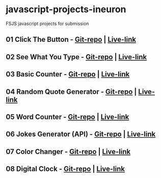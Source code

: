 # javascript-projects-ineuron
FSJS javascript projects for submission

## 01 Click The Button - [Git-repo](https://github.com/bvrevanth/click-the-button-js.git) | [Live-link](https://click-the-button-js.vercel.app/)
## 02 See What You Type - [Git-repo](https://github.com/bvrevanth/see-what-you-type-js.git) | [Live-link](https://see-what-you-type-js.vercel.app/)
## 03 Basic Counter - [Git-repo](https://github.com/bvrevanth/basic-counter-js.git) | [Live-link](https://basic-counter-js.vercel.app/)
## 04 Random Quote Generator - [Git-repo](https://github.com/bvrevanth/randomquote-generator-js.git) | [Live-link](https://randomquote-generator-js.vercel.app/)
## 05 Word Counter - [Git-repo](https://github.com/bvrevanth/wordcount-js.git) | [Live-link](https://wordcount-js.vercel.app/)
## 06 Jokes Generator (API) - [Git-repo](https://github.com/bvrevanth/jokes-generator-api.git) | [Live-link](https://jokes-generator-api.vercel.app/)
## 07 Color Changer - [Git-repo](https://github.com/bvrevanth/color-changer-js.git) | [Live-link](https://color-changer-js.vercel.app/)
## 08 Digital Clock - [Git-repo](https://github.com/bvrevanth/digital-clock-js.git) | [Live-link](https://digital-clock-js-rho.vercel.app/)

